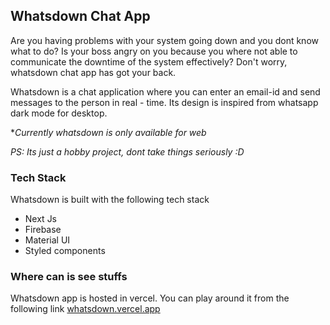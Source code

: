 ## Whatsdown Chat App

Are you having problems with your system going down and you dont know what to do? Is your boss angry on you because you where not able to communicate the downtime of the system effectively? Don't worry, whatsdown chat app has got your back.

Whatsdown is a chat application where you can enter an email-id and send messages to the person in real - time. Its design is inspired from whatsapp dark mode for desktop. 

**Currently whatsdown is only available for web*

*PS: Its just a hobby project, dont take things seriously :D*

### Tech Stack

Whatsdown is built with the following tech stack

 - Next Js
 - Firebase
 - Material UI
 - Styled components

### Where can is see stuffs
Whatsdown app is hosted in vercel. You can play around it from the following link
[whatsdown.vercel.app](http://whatsdown.vercel.app/ "whatsdown.vercel.app")

